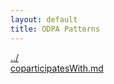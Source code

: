 ```yaml
---
layout: default
title: ODPA Patterns
---
```

  
[../](../)  
[coparticipatesWith.md](./coparticipatesWith.md)  
